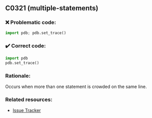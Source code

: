 ## C0321 (multiple-statements)

### :x: Problematic code:

```python
import pdb; pdb.set_trace()
```

### :heavy_check_mark: Correct code:

```python
import pdb
pdb.set_trace()
```

### Rationale:

Occurs when more than one statement is crowded on the same line.

### Related resources:

- [Issue Tracker](https://github.com/PyCQA/pylint/issues?q=is%3Aissue+%22multiple-statements%22+OR+%22C0321%22)
